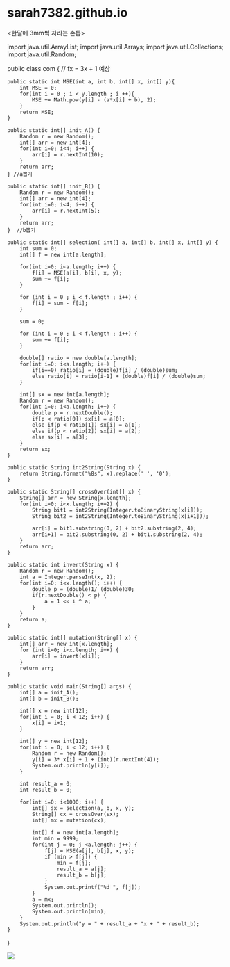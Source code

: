 # sarah7382.github.io
<한달에 3mm씩 자라는 손톱>

import java.util.ArrayList;
import java.util.Arrays;
import java.util.Collections;
import java.util.Random;

public class com {
    // fx = 3x + 1 예상

    public static int MSE(int a, int b, int[] x, int[] y){
        int MSE = 0;
        for(int i = 0 ; i < y.length ; i ++){
            MSE += Math.pow(y[i] - (a*x[i] + b), 2);
        }
        return MSE;
    }

    public static int[] init_A() {
        Random r = new Random();
        int[] arr = new int[4];
        for(int i=0; i<4; i++) {
            arr[i] = r.nextInt(10);
        }
        return arr;
    } //a뽑기

    public static int[] init_B() {
        Random r = new Random();
        int[] arr = new int[4];
        for(int i=0; i<4; i++) {
            arr[i] = r.nextInt(5);
        }
        return arr;
    }  //b뽑기

    public static int[] selection( int[] a, int[] b, int[] x, int[] y) {
        int sum = 0;
        int[] f = new int[a.length];

        for(int i=0; i<a.length; i++) {
            f[i] = MSE(a[i], b[i], x, y);
            sum += f[i];
        }

        for (int i = 0 ; i < f.length ; i++) {
            f[i] = sum - f[i];
        }

        sum = 0;

        for (int i = 0 ; i < f.length ; i++) {
            sum += f[i];
        }

        double[] ratio = new double[a.length];
        for(int i=0; i<a.length; i++) {
            if(i==0) ratio[i] = (double)f[i] / (double)sum;
            else ratio[i] = ratio[i-1] + (double)f[i] / (double)sum;
        }

        int[] sx = new int[a.length];
        Random r = new Random();
        for(int i=0; i<a.length; i++) {
            double p = r.nextDouble();
            if(p < ratio[0]) sx[i] = a[0];
            else if(p < ratio[1]) sx[i] = a[1];
            else if(p < ratio[2]) sx[i] = a[2];
            else sx[i] = a[3];
        }
        return sx;
    }

    public static String int2String(String x) {
        return String.format("%8s", x).replace(' ', '0');
    }

    public static String[] crossOver(int[] x) {
        String[] arr = new String[x.length];
        for(int i=0; i<x.length; i+=2) {
            String bit1 = int2String(Integer.toBinaryString(x[i]));
            String bit2 = int2String(Integer.toBinaryString(x[i+1]));

            arr[i] = bit1.substring(0, 2) + bit2.substring(2, 4);
            arr[i+1] = bit2.substring(0, 2) + bit1.substring(2, 4);
        }
        return arr;
    }

    public static int invert(String x) {
        Random r = new Random();
        int a = Integer.parseInt(x, 2);
        for(int i=0; i<x.length(); i++) {
            double p = (double)1/ (double)30;
            if(r.nextDouble() < p) {
                a = 1 << i ^ a;
            }
        }
        return a;
    }

    public static int[] mutation(String[] x) {
        int[] arr = new int[x.length];
        for (int i=0; i<x.length; i++) {
            arr[i] = invert(x[i]);
        }
        return arr;
    }

    public static void main(String[] args) {
        int[] a = init_A();
        int[] b = init_B();

        int[] x = new int[12];
        for(int i = 0; i < 12; i++) {
            x[i] = i+1;
        }

        int[] y = new int[12];
        for(int i = 0; i < 12; i++) {
            Random r = new Random();
            y[i] = 3* x[i] + 1 + (int)(r.nextInt(4));
            System.out.println(y[i]);
        }

        int result_a = 0;
        int result_b = 0;

        for(int i=0; i<1000; i++) {
            int[] sx = selection(a, b, x, y);
            String[] cx = crossOver(sx);
            int[] mx = mutation(cx);

            int[] f = new int[a.length];
            int min = 9999;
            for(int j = 0; j <a.length; j++) {
                f[j] = MSE(a[j], b[j], x, y);
                if (min > f[j]) {
                    min = f[j];
                    result_a = a[j];
                    result_b = b[j];
                }
                System.out.printf("%d ", f[j]);
            }
            a = mx;
            System.out.println();
            System.out.println(min);
        }
        System.out.println("y = " + result_a + "x + " + result_b);
    }
}


![](https://user-images.githubusercontent.com/62889374/85855787-c6e32e00-b7f1-11ea-8b19-e24ac2adeefa.PNG)
